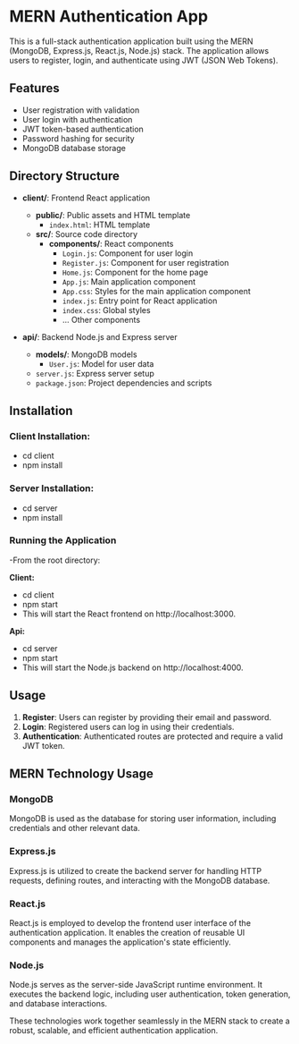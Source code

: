 # MERN Authentication App

This is a full-stack authentication application built using the MERN (MongoDB, Express.js, React.js, Node.js) stack. The application allows users to register, login, and authenticate using JWT (JSON Web Tokens).

## Features

- User registration with validation
- User login with authentication
- JWT token-based authentication
- Password hashing for security
- MongoDB database storage

## Directory Structure

- **client/**: Frontend React application
  - **public/**: Public assets and HTML template
    - `index.html`: HTML template
  - **src/**: Source code directory
    - **components/**: React components
      - `Login.js`: Component for user login
      - `Register.js`: Component for user registration
      - `Home.js`: Component for the home page
      - `App.js`: Main application component
      - `App.css`: Styles for the main application component
      - `index.js`: Entry point for React application
      - `index.css`: Global styles
      - ... Other components
        
- **api/**: Backend Node.js and Express server
  - **models/**: MongoDB models
    - `User.js`: Model for user data
  - `server.js`: Express server setup
  - `package.json`: Project dependencies and scripts

## Installation

### Client Installation:
  - cd client   
  - npm install   
  
### Server Installation:
  - cd server   
  - npm install   

### Running the Application
-From the root directory:

**Client:**   
  - cd client  
  - npm start  
  - This will start the React frontend on http://localhost:3000.  

**Api:**  
  - cd server  
  - npm start  
  - This will start the Node.js backend on http://localhost:4000.  


## Usage

1. **Register**: Users can register by providing their email and password.
2. **Login**: Registered users can log in using their credentials.
3. **Authentication**: Authenticated routes are protected and require a valid JWT token.


## MERN Technology Usage

### MongoDB
MongoDB is used as the database for storing user information, including credentials and other relevant data.

### Express.js
Express.js is utilized to create the backend server for handling HTTP requests, defining routes, and interacting with the MongoDB database.

### React.js
React.js is employed to develop the frontend user interface of the authentication application. It enables the creation of reusable UI components and manages the application's state efficiently.

### Node.js
Node.js serves as the server-side JavaScript runtime environment. It executes the backend logic, including user authentication, token generation, and database interactions.

These technologies work together seamlessly in the MERN stack to create a robust, scalable, and efficient authentication application.


